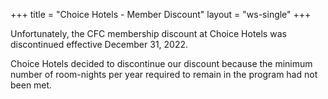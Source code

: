 +++
title = "Choice Hotels - Member Discount"
layout = "ws-single"
+++

Unfortunately, the CFC membership discount at Choice Hotels
was discontinued effective December 31, 2022.

Choice Hotels decided to discontinue our discount
because the minimum number of room-nights per year
required to remain in the program
had not been met.
